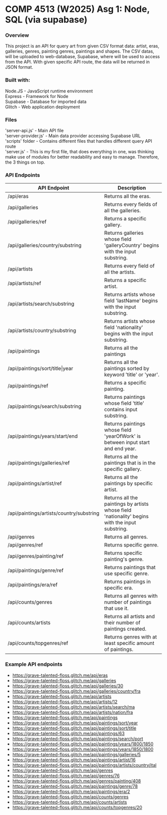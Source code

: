 # COMP 4513 (W2025) Asg 1: Node, SQL (via supabase)

### Overview
This project is an API for query art from given CSV format data: artist, eras, galleries, genres, painting genres, paintings and shapes.
The CSV datas, will be uploaded to web-database, Supabase, where will be used to access from the API. With given specific API route, the data will be returned in JSON format.

### Built with:
Node.JS - JavaScript runtime environment  
Express - Framework for Node  
Supabase - Database for imported data  
Glitch - Web application deployment  


### Files
'server-api.js' - Main API file  
'server-provider.js' - Main data provider accessing Supabase URL  
'scripts' folder - Contains different files that handles different query API route  
'server.js' - This is my first file, that does everything in one, was thinking make use of modules for better readability and easy to manage. Therefore, the 3 things on top.  


### API Endpoints
|API Endpoint                                           |Description                                                                    |
|-------------------------------------------------------|-------------------------------------------------------------------------------|
|/api/eras                                              |Returns all the eras.                                                          |
|/api/galleries                                         |Returns every fields of all the galleries.                                     |
|/api/galleries/ref                                     |Returns a specific gallery.                                                    |
|/api/galleries/country/substring                       |Returns galleries whose field 'galleryCountry' begins with the input substring.|
|/api/artists                                           |Returns every field of all the artists.                                        |
|/api/artists/ref                                       |Returns a specific artist.                                                     |
|/api/artists/search/substring                          |Returns artists whose field 'lastName' begins with the input substring.        |
|/api/artists/country/substring                         |Returns artists whose field 'nationality' begins with the input substring.     |
|/api/paintings                                         |Returns all the paintings                                                      |
|/api/paintings/sort/title\|year                        |Returns all the paintings sorted by keyword 'title' or 'year'.                 |
|/api/paintings/ref                                     |Returns a specific painting.                                                   |
|/api/paintings/search/substring                        |Returns paintings whose field 'title' contains input substring.                |
|/api/paintings/years/start/end                         |Returns paintings whose field 'yearOfWork' is between input start and end year.|
|/api/paintings/galleries/ref                           |Returns all the paintings that is in the specific gallery.                     |
|/api/paintings/artist/ref                              |Returns all the paintings by specific artist.                                  |
|/api/paintings/artists/country/substring               |Returns all the paintings by artists whose field 'nationality' begins with the input substring. |
|/api/genres                                            |Returns all genres.                                                            |
|/api/genres/ref                                        |Returns specific genre.                                                        |
|/api/genres/painting/ref                               |Returns specific painting's genre.                                             |
|/api/paintings/genre/ref                               |Returns paintings that use specific genre.                                     |
|/api/paintings/era/ref                                 |Returns paintings in specific era.                                             |
|/api/counts/genres                                     |Returns all genres with number of paintings that use it.                       |
|/api/counts/artists                                    |Returns all artists and their number of paintings created.                     |
|/api/counts/topgenres/ref                              |Returns genres with at least specific amount of paintings.                     |



### Example API endpoints
- https://grave-talented-floss.glitch.me/api/eras
- https://grave-talented-floss.glitch.me/api/galleries
- https://grave-talented-floss.glitch.me/api/galleries/30
- https://grave-talented-floss.glitch.me/api/galleries/country/fra
- https://grave-talented-floss.glitch.me/api/artists
- https://grave-talented-floss.glitch.me/api/artists/12
- https://grave-talented-floss.glitch.me/api/artists/search/ma
- https://grave-talented-floss.glitch.me/api/artists/nation/fra
- https://grave-talented-floss.glitch.me/api/paintings
- https://grave-talented-floss.glitch.me/api/paintings/sort/year
- https://grave-talented-floss.glitch.me/api/paintings/sort/title
- https://grave-talented-floss.glitch.me/api/paintings/63
- https://grave-talented-floss.glitch.me/api/paintings/search/port
- https://grave-talented-floss.glitch.me/api/paintings/years/1800/1850
- https://grave-talented-floss.glitch.me/api/paintings/years/1850/1800
- https://grave-talented-floss.glitch.me/api/paintings/galleries/5
- https://grave-talented-floss.glitch.me/api/paintings/artist/16
- https://grave-talented-floss.glitch.me/api/paintings/artists/country/ital
- https://grave-talented-floss.glitch.me/api/genres
- https://grave-talented-floss.glitch.me/api/genres/76
- https://grave-talented-floss.glitch.me/api/genres/painting/408
- https://grave-talented-floss.glitch.me/api/paintings/genre/78
- https://grave-talented-floss.glitch.me/api/paintings/era/2
- https://grave-talented-floss.glitch.me/api/counts/genres
- https://grave-talented-floss.glitch.me/api/counts/artists
- https://grave-talented-floss.glitch.me/api/counts/topgenres/20